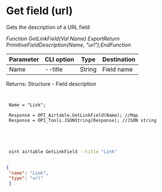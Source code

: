 ﻿---
sidebar_position: 10
---

# Get field (url)
 Gets the description of a URL field


*Function GetLinkField(Val Name) ExportReturn PrimitiveFieldDescription(Name, "url");EndFunction*

 | Parameter | CLI option | Type | Destination |
 |-|-|-|-|
 | Name | --title | String | Field name |

 
 Returns: Structure - Field description

```bsl title="Code example"
	
 
 Name = "Link";
 
 Response = OPI_Airtable.GetLinkField(Name); //Map
 Response = OPI_Tools.JSONString(Response); //JSON string
 

	
```

```sh title="CLI command example"
 
 oint airtable GetLinkField --title "Link"


```


```json title="Result"

{
 "name": "Link",
 "type": "url"
 }

```
